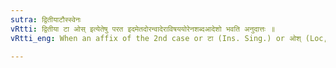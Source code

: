 ```yaml
---
sutra: द्वितीयाटौस्स्वेनः
vRtti: द्वितीया टा ओस् इत्येतेषु परत इदमेतदोरन्वादेराविषययोरेनशब्दआदेशो भवति अनुदात्तः ॥
vRtti_eng: When an affix of the 2nd case or टा (Ins. Sing.) or ओश् (Loc, dual) follows, एन which is _anudatta_ is the substitute of इदम् and एतद् in the case of its re-employment.

---
```


